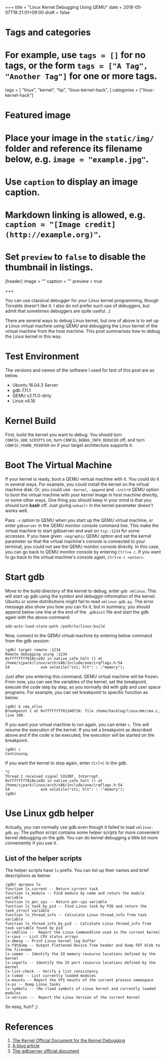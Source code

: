 +++
title = "Linux Kernel Debugging Using QEMU"
date = 2018-05-07T18:21:01+09:00
draft = false

# Tags and categories
# For example, use `tags = []` for no tags, or the form `tags = ["A Tag", "Another Tag"]` for one or more tags.
tags = [
	"linux",
	"kernel",
	"tip",
	"linux-kernel-hack",
	]
categories = ["linux-kernel-hack"]

# Featured image
# Place your image in the `static/img/` folder and reference its filename below, e.g. `image = "example.jpg"`.
# Use `caption` to display an image caption.
#   Markdown linking is allowed, e.g. `caption = "[Image credit](http://example.org)"`.
# Set `preview` to `false` to disable the thumbnail in listings.
[header]
image = ""
caption = ""
preview = true

+++

You can use classical debugger for your Linux kernel programming, though
Torvalds doesn't like it.
I also do not prefer such use of debuggers, but admit that sometimes debuggers
are quite useful. ;)

There are several ways to debug Linux kernel, but one of above is to set up a
Linux virtual machine using QEMU and debugging the Linux kernel of the virtual
machine from the host machine.
This post summarises how to debug the Linux kernel in this way.


Test Environment
================

The versions and names of the software I used for test of this post are as
below.

- Ubuntu 16.04.3 Server
- gdb 7.11.1
- QEMU v2.11.0-dirty
- Linux v4.16


Kernel Build
============

First, build the kernel you want to debug.  You should turn
`CONFIG_GDB_SCRIPTS` on, turn `CONFIG_DEBUG_INFO_REDUCED` off, and turn
`CONFIG_FRAME_POINTER` on if your target architecture supports it.


Boot The Virtual Machine
========================

If your kernel is ready, boot a QEMU vertual machine with it.
You could do it in several ways.
For example, you could install the kernel on the virtual machine disk.  Or, you
could use `-kernel`, `-append` and `-initrd` QEMU option to boot the virtual
machine with your kernel image in host machine directly, or some other ways.
One thing you should keep in your mind is that you should turn __kaslr__ off.
Just giving `nokaslr` in the kernel parameter doesn't works well.

Pass `-s` option to QEMU when you start up the QEMU virtual machine, or enter
`gdbserver` in the QEMU monitor console command line.
This make the virtual machine to start gdbserver and wait on `tcp::1234` for
some accesses.
If you have given `-nographic` QEMU option and set the kernel parameter so that
the virtual machine's console is connected to your terminal, you could not see
the QEMU monitor console directly.  In this case, you can go back to QEMU
monitor console by entering `Ctrl+a c`.
If you want to go back to the virtual machine's console again, `Ctrl+a c
<enter>`.


Start gdb
=========

Move to the build directory of the kernel to debug, enter `gdb vmlinux`.
This will start up gdb using the symbol and debuggin information of the kernel.
Ubuntu or some distributions might fail to read `vmlinux-gdb.py`.  The error
message also show you how you can fix it, but in summary, you should append
below one line at the end of the `.gdbinit` file and start the gdb again with
the above command:

```
add-auto-load-state-path /path/to/linux-build
```

Now, connect to the QEMU virtual machine by entering below command from the gdb
session:

```
(gdb) target remote :1234
Remote debugging using :1234
0xffffffff818cce92 in native_safe_halt () at /home/sjpark/linux/arch/x86/include/asm/irqflags.h:54
54              asm volatile("sti; hlt": : :"memory");
```

Just after you entering this command, QEMU virtual machine will be frozen.
From now, you can see the variables of the kernel, set the breakpoint, execute
the code step by step, as you normally did with gdb and user space programs.
For example, you can set breakpoint to specific function as below:

```
(gdb) b cma_alloc
Breakpoint 1 at 0xffffffff81240f10: file /home/hacklog/linux/mm/cma.c, line 399.
```

If you want your virtual machine to run again, you can enter `c`.
This will resume the execution of the kernel.
If you set a breakpoint as described above and if the code is be executed, the
execution will be started on the breakpoint.

```
(gdb) c
Continuing.
```

If you want the kernel to stop again, enter `Ctrl+C` in the gdb.

```
^C
Thread 1 received signal SIGINT, Interrupt.
0xffffffff818cce92 in native_safe_halt () at /home/sjpark/linux/arch/x86/include/asm/irqflags.h:54
54              asm volatile("sti; hlt": : :"memory");
(gdb)
```


Use Linux gdb helper
====================

Actually, you can normally use gdb even though it failed to load
`vmlinux-gdb.py`.
The python script contains some helper scripts for more convenient kernel
debugging on the gdb.
You can do kernel debugging a little bit more conveniently if you use it.


List of the helper scripts
--------------------------

The helper scripts have `lx` prefix.  You can list up their names and brief
descriptions as below:

```
(gdb) apropos lx
function lx_current -- Return current task
function lx_module -- Find module by name and return the module variable
function lx_per_cpu -- Return per-cpu variable
function lx_task_by_pid -- Find Linux task by PID and return the task_struct variable
function lx_thread_info -- Calculate Linux thread_info from task variable
function lx_thread_info_by_pid -- Calculate Linux thread_info from task variable found by pid
lx-cmdline --  Report the Linux Commandline used in the current kernel
lx-cpus -- List CPU status arrays
lx-dmesg -- Print Linux kernel log buffer
lx-fdtdump -- Output Flattened Device Tree header and dump FDT blob to the filename
lx-iomem -- Identify the IO memory resource locations defined by the kernel
lx-ioports -- Identify the IO port resource locations defined by the kernel
lx-list-check -- Verify a list consistency
lx-lsmod -- List currently loaded modules
lx-mounts -- Report the VFS mounts of the current process namespace
lx-ps -- Dump Linux tasks
lx-symbols -- (Re-)load symbols of Linux kernel and currently loaded modules
lx-version --  Report the Linux Version of the current kernel
```


So easy, huh? ;)


References
==========

1. [The Kernel Official Document for the Kernel Debugging](https://www.kernel.org/doc/html/v4.11/dev-tools/gdb-kernel-debugging.html)
2. [A blog article](http://www.alexlambert.com/2017/12/18/kernel-debugging-for-newbies.html)
3. [The gdbserver official document](https://sourceware.org/gdb/onlinedocs/gdb/Server.html)
